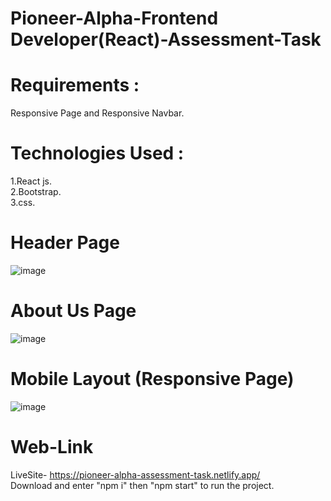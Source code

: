 # Pioneer-Alpha-Frontend Developer(React)-Assessment-Task
# Requirements :
Responsive Page and Responsive Navbar. 
# Technologies Used :
1.React js.</br>
2.Bootstrap.</br>
3.css.</br>
# Header Page 
![image](https://user-images.githubusercontent.com/77797499/140567629-983628f2-b663-402e-a3ee-bdf290f76b2d.png)
# About Us Page
![image](https://user-images.githubusercontent.com/77797499/140567782-73dea603-f706-42b0-b7a3-1946e27946d1.png)
# Mobile Layout (Responsive Page)
![image](https://user-images.githubusercontent.com/77797499/140569454-54e994af-93d1-425c-abd7-1b7b5b7eeebd.png)

# Web-Link
LiveSite- https://pioneer-alpha-assessment-task.netlify.app/ </br>
Download and enter "npm i" then "npm start" to run the project.



 
